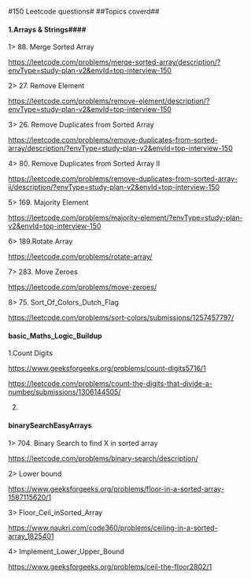 #150 Leetcode questions#
##Topics coverd##

#### **1.Arrays & Strings**####

1> 88. Merge Sorted Array
 
https://leetcode.com/problems/merge-sorted-array/description/?envType=study-plan-v2&envId=top-interview-150


2> 27. Remove Element

https://leetcode.com/problems/remove-element/description/?envType=study-plan-v2&envId=top-interview-150


3> 26. Remove Duplicates from Sorted Array

https://leetcode.com/problems/remove-duplicates-from-sorted-array/description/?envType=study-plan-v2&envId=top-interview-150


4> 80. Remove Duplicates from Sorted Array II

https://leetcode.com/problems/remove-duplicates-from-sorted-array-ii/description/?envType=study-plan-v2&envId=top-interview-150


5> 169. Majority Element

https://leetcode.com/problems/majority-element/?envType=study-plan-v2&envId=top-interview-150


6> 189.Rotate Array

https://leetcode.com/problems/rotate-array/

7> 283. Move Zeroes

https://leetcode.com/problems/move-zeroes/

8> 75. Sort_Of_Colors_Dutch_Flag

https://leetcode.com/problems/sort-colors/submissions/1257457797/





#### **basic_Maths_Logic_Buildup** ####

1.Count Digits

https://www.geeksforgeeks.org/problems/count-digits5716/1

https://leetcode.com/problems/count-the-digits-that-divide-a-number/submissions/1306144505/

2.


#### **binarySearchEasyArrays** ####

1> 704. Binary Search to find X in sorted array

https://leetcode.com/problems/binary-search/description/

2> Lower bound

https://www.geeksforgeeks.org/problems/floor-in-a-sorted-array-1587115620/1

3> Floor_Ceil_inSorted_Array

https://www.naukri.com/code360/problems/ceiling-in-a-sorted-array_1825401

4> Implement_Lower_Upper_Bound

https://www.geeksforgeeks.org/problems/ceil-the-floor2802/1